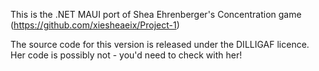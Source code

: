 This is the .NET MAUI port of Shea Ehrenberger's Concentration game (https://github.com/xiesheaeix/Project-1)

The source code for this version is released under the DILLIGAF licence. Her code is possibly not - you'd need to check with her!
